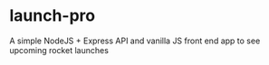 # launch-pro
A simple NodeJS + Express API and vanilla JS front end app to see upcoming rocket launches
